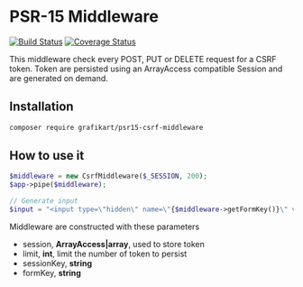 # PSR-15 Middleware

[![Build Status](https://travis-ci.org/Grafikart/PSR15-CsrfMiddleware.svg?branch=master)](https://travis-ci.org/Grafikart/PSR15-CsrfMiddleware) [![Coverage Status](https://coveralls.io/repos/github/Grafikart/PSR15-CsrfMiddleware/badge.svg?branch=master)](https://coveralls.io/github/Grafikart/PSR15-CsrfMiddleware?branch=master)

This middleware check every POST, PUT or DELETE request for a CSRF token.
Token are persisted using an ArrayAccess compatible Session and are generated on demand.

## Installation

```bash
composer require grafikart/psr15-csrf-middleware
```

## How to use it

```php
$middleware = new CsrfMiddleware($_SESSION, 200);
$app->pipe($middleware);

// Generate input
$input = "<input type=\"hidden\" name=\"{$middleware->getFormKey()}\" value=\"{$middleware->generateToken()}\"/>
```

Middleware are constructed with these parameters

- session, **ArrayAccess|array**, used to store token
- limit, **int**, limit the number of token to persist
- sessionKey, **string**
- formKey, **string**

